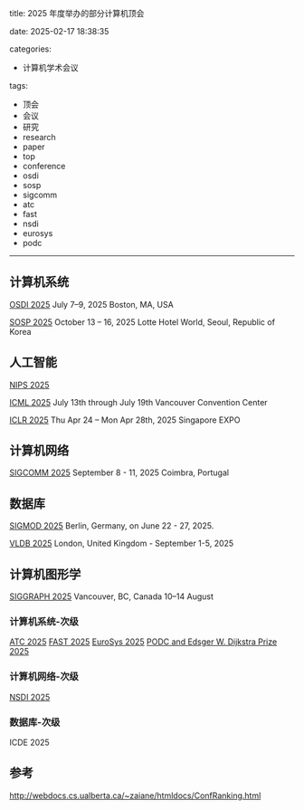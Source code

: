 title: 2025 年度举办的部分计算机顶会

date: 2025-02-17 18:38:35

categories:

- 计算机学术会议

tags:

- 顶会
- 会议
- 研究
- research
- paper
- top
- conference
- osdi
- sosp
- sigcomm
- atc
- fast
- nsdi
- eurosys
- podc

---

## 计算机系统

[OSDI 2025](https://www.usenix.org/conference/osdi25/)
July 7–9, 2025
Boston, MA, USA

[SOSP 2025](https://sigops.org/s/conferences/sosp/2025/)
October 13 – 16, 2025
Lotte Hotel World, Seoul, Republic of Korea

## 人工智能

[NIPS 2025](https://nips.cc/Conferences/2025)

[ICML 2025](https://icml.cc/Conferences/2025)
July 13th through July 19th
Vancouver Convention Center

[ICLR 2025](https://iclr.cc/Conferences/2025)
Thu Apr 24 – Mon Apr 28th, 2025
Singapore EXPO

<!-- more -->

## 计算机网络

[SIGCOMM 2025](https://conferences.sigcomm.org/sigcomm/2025/)
September 8 - 11, 2025
Coimbra, Portugal

## 数据库

[SIGMOD 2025](https://2025.sigmod.org/)
Berlin, Germany, on June 22 - 27, 2025.

[VLDB 2025](https://vldb.org/2025/)
London, United Kingdom - September 1-5, 2025

## 计算机图形学

[SIGGRAPH 2025](https://s2025.siggraph.org/)
Vancouver, BC, Canada
10–14 August

### 计算机系统-次级

[ATC 2025](https://www.usenix.org/conference/atc25)
[FAST 2025](https://www.usenix.org/conference/fast25)
[EuroSys 2025](https://2025.eurosys.org/)
[PODC and Edsger W. Dijkstra Prize 2025](https://www.podc.org/podc2025)

### 计算机网络-次级

[NSDI 2025](https://www.usenix.org/conference/nsdi25)

### 数据库-次级

ICDE 2025

## 参考

<http://webdocs.cs.ualberta.ca/~zaiane/htmldocs/ConfRanking.html>
